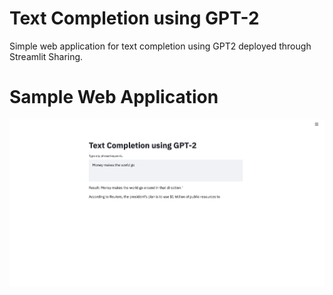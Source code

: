 # Text Completion using GPT-2
Simple web application for text completion using GPT2 deployed through Streamlit Sharing.


# Sample Web Application

![Sample image of the text generation using GPT2 web application.](images/gpt2.png)
